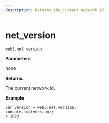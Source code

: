 ```yaml
---
description: Returns the current network id
---
```


# net\_version

```text
web3.net.version
```

**Parameters**

none

**Returns**

The current network id.

**Example**

```text
var version = web3.net.version;
console.log(version);
> 1023
```




